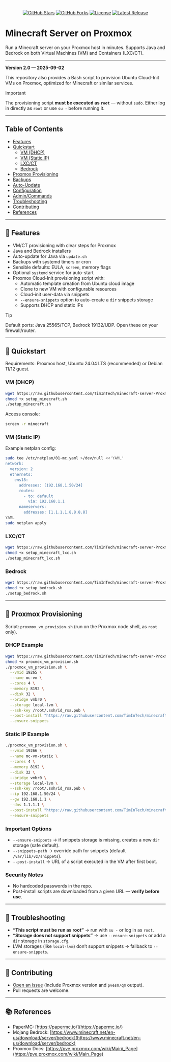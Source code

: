 <p align="center">
  <img src="assets/banner.png" alt="Minecraft Server on Proxmox" />
</p>

<p align="center">
  <a href="https://github.com/TimInTech/minecraft-server-Proxmox/stargazers"><img alt="GitHub Stars" src="https://img.shields.io/github/stars/TimInTech/minecraft-server-Proxmox?style=flat&color=yellow"></a>
  <a href="https://github.com/TimInTech/minecraft-server-Proxmox/fork"><img alt="GitHub Forks" src="https://img.shields.io/github/forks/TimInTech/minecraft-server-Proxmox?style=flat&color=blue"></a>
  <a href="LICENSE"><img alt="License" src="https://img.shields.io/github/license/TimInTech/minecraft-server-Proxmox?style=flat"></a>
  <a href="https://github.com/TimInTech/minecraft-server-Proxmox/releases/latest"><img alt="Latest Release" src="https://img.shields.io/github/v/release/TimInTech/minecraft-server-Proxmox?include_prereleases&style=flat"></a>
</p>

# Minecraft Server on Proxmox

Run a Minecraft server on your Proxmox host in minutes. Supports Java and Bedrock on both Virtual Machines (VM) and Containers (LXC/CT).

---

**Version 2.0 — 2025-09-02**

This repository also provides a Bash script to provision Ubuntu Cloud-Init VMs on Proxmox, optimized for Minecraft or similar services.

> [!IMPORTANT]  
> The provisioning script **must be executed as `root`** — without `sudo`. Either log in directly as `root` or use `su -` before running it.

---

## Table of Contents

- [Features](#features)
- [Quickstart](#quickstart)
  - [VM (DHCP)](#vm-dhcp)
  - [VM (Static IP)](#vm-static-ip)
  - [LXC/CT](#lxct)
  - [Bedrock](#bedrock)
- [Proxmox Provisioning](#proxmox-provisioning)
- [Backups](#backups)
- [Auto-Update](#auto-update)
- [Configuration](#configuration)
- [Admin/Commands](#admincommands)
- [Troubleshooting](#troubleshooting)
- [Contributing](#contributing)
- [References](#references)

---

## 🧩 Features

- VM/CT provisioning with clear steps for Proxmox
- Java and Bedrock installers
- Auto-update for Java via `update.sh`
- Backups with systemd timers or cron
- Sensible defaults: EULA, `screen`, memory flags
- Optional `systemd` service for auto-start
- Proxmox Cloud-Init provisioning script with:
  - Automatic template creation from Ubuntu cloud image
  - Clone to new VM with configurable resources
  - Cloud-init user-data via snippets
  - `--ensure-snippets` option to auto-create a `dir` snippets storage
  - Supports DHCP and static IPs

> [!TIP]  
> Default ports: Java 25565/TCP, Bedrock 19132/UDP. Open these on your firewall/router.

---

## 🚀 Quickstart

Requirements: Proxmox host, Ubuntu 24.04 LTS (recommended) or Debian 11/12 guest.

### VM (DHCP)

```bash
wget https://raw.githubusercontent.com/TimInTech/minecraft-server-Proxmox/main/setup_minecraft.sh
chmod +x setup_minecraft.sh
./setup_minecraft.sh
````

Access console:

```bash
screen -r minecraft
```

### VM (Static IP)

Example netplan config:

```bash
sudo tee /etc/netplan/01-mc.yaml >/dev/null <<'YAML'
network:
  version: 2
  ethernets:
    ens18:
      addresses: [192.168.1.50/24]
      routes:
        - to: default
          via: 192.168.1.1
      nameservers:
        addresses: [1.1.1.1,8.8.8.8]
YAML
sudo netplan apply
```

### LXC/CT

```bash
wget https://raw.githubusercontent.com/TimInTech/minecraft-server-Proxmox/main/setup_minecraft_lxc.sh
chmod +x setup_minecraft_lxc.sh
./setup_minecraft_lxc.sh
```

### Bedrock

```bash
wget https://raw.githubusercontent.com/TimInTech/minecraft-server-Proxmox/main/setup_bedrock.sh
chmod +x setup_bedrock.sh
./setup_bedrock.sh
```

---

## 🧰 Proxmox Provisioning

Script: `proxmox_vm_provision.sh` (run on the Proxmox node shell, as `root` only).

### DHCP Example

```bash
wget https://raw.githubusercontent.com/TimInTech/minecraft-server-Proxmox/main/proxmox_vm_provision.sh
chmod +x proxmox_vm_provision.sh
./proxmox_vm_provision.sh \
  --vmid 19265 \
  --name mc-vm \
  --cores 4 \
  --memory 8192 \
  --disk 32 \
  --bridge vmbr0 \
  --storage local-lvm \
  --ssh-key /root/.ssh/id_rsa.pub \
  --post-install "https://raw.githubusercontent.com/TimInTech/minecraft-server-Proxmox/main/setup_minecraft.sh" \
  --ensure-snippets
```

### Static IP Example

```bash
./proxmox_vm_provision.sh \
  --vmid 19266 \
  --name mc-vm-static \
  --cores 4 \
  --memory 8192 \
  --disk 32 \
  --bridge vmbr0 \
  --storage local-lvm \
  --ssh-key /root/.ssh/id_rsa.pub \
  --ip 192.168.1.50/24 \
  --gw 192.168.1.1 \
  --dns 1.1.1.1 \
  --post-install "https://raw.githubusercontent.com/TimInTech/minecraft-server-Proxmox/main/setup_minecraft.sh" \
  --ensure-snippets
```

### Important Options

* `--ensure-snippets` → if snippets storage is missing, creates a new `dir` storage (safe default).
* `--snippets-path` → override path for snippets (default `/var/lib/vz/snippets`).
* `--post-install` → URL of a script executed in the VM after first boot.

### Security Notes

* No hardcoded passwords in the repo.
* Post-install scripts are downloaded from a given URL — **verify before use**.

---

## 🔧 Troubleshooting

* **“This script must be run as root”** → run with `su -` or log in as `root`.
* **“Storage does not support snippets”** → use `--ensure-snippets` or add a `dir` storage in `storage.cfg`.
* LVM storages (like `local-lvm`) don’t support snippets → fallback to `--ensure-snippets`.

---

## 🤝 Contributing

* [Open an issue](../../issues) (include Proxmox version and `pvesm/qm` output).
* Pull requests are welcome.

---

## 📚 References

* PaperMC: [https://papermc.io/](https://papermc.io/)
* Mojang Bedrock: [https://www.minecraft.net/en-us/download/server/bedrock](https://www.minecraft.net/en-us/download/server/bedrock)
* Proxmox Docs: [https://pve.proxmox.com/wiki/Main\_Page](https://pve.proxmox.com/wiki/Main_Page)

